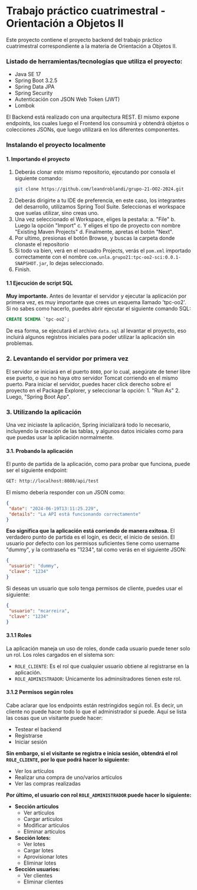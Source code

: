 # Trabajo práctico cuatrimestral - Orientación a Objetos II
Este proyecto contiene el proyecto backend del trabajo práctico cuatrimestral correspondiente a la materia de Orientación a Objetos II.
### Listado de herramientas/tecnologías que utiliza el proyecto:
- Java SE 17
- Spring Boot 3.2.5
- Spring Data JPA
- Spring Security
- Autenticación con JSON Web Token (JWT)
- Lombok

El Backend está realizado con una arquitectura REST. El mismo expone endpoints, los cuales luego el Frontend los consumirá y obtendrá objetos o colecciones JSONs, que luego utilizará en los diferentes componentes.

### Instalando el proyecto localmente
#### 1. Importando el proyecto
1. Deberás clonar este mismo repositorio, ejecutando por consola el siguiente comando:
    ```bash
    git clone https://github.com/leandroblandi/grupo-21-OO2-2024.git
    ```
2. Deberás dirigirte a tu IDE de preferencia, en este caso, los integrantes del desarrollo, utilizamos Spring Tool Suite. Seleccionas el workspace que suelas utilizar, sino creas uno. 
3. Una vez seleccionado el Workspace, eliges la pestaña:
    a. "File"
    b. Luego la opción "Import"
    c. Y eliges el tipo de proyecto con nombre "Existing Maven Projects"
    d. Finalmente, apretas el botón "Next".
4. Por ultimo, presionas el botón Browse, y buscas la carpeta donde clonaste el repositorio
5. Si todo va bien, verá en el recuadro Projects, verás el `pom.xml` importado correctamente con el nombre `com.unla.grupo21:tpc-oo2-sci:0.0.1-SNAPSHOT.jar`, lo dejas seleccionado.
6. Finish.

#### 1.1 Ejecución de script SQL
**Muy importante.** Antes de levantar el servidor y ejecutar la aplicación por primera vez, es muy importante que crees un esquema llamado 'tpc-oo2'. Si no sabes como hacerlo, puedes abrir ejecutar el siguiente comando SQL:
```sql
CREATE SCHEMA `tpc-oo2`;
```
De esa forma, se ejecutará el archivo `data.sql` al levantar el proyecto, eso incluirá algunos registros iniciales para poder utilizar la aplicación sin problemas.

### 2. Levantando el servidor por primera vez
El servidor se iniciará en el puerto `8080`, por lo cual, asegúrate de tener libre ese puerto, o que no haya otro servidor Tomcat corriendo en el mismo puerto.
Para iniciar el servidor, puedes hacer click derecho sobre el proyecto en el Package Explorer, y seleccionar la opción:
	1. "Run As"
    2. Luego, "Spring Boot App".

### 3. Utilizando la aplicación
Una vez iniciaste la aplicación, Spring inicializará todo lo necesario, incluyendo la creación de las tablas, y algunos datos iniciales como para que puedas usar la aplicación normalmente.

#### 3.1. Probando la aplicación
El punto de partida de la aplicación, como para probar que funciona, puede ser el siguiente endpoint:
```bash
GET: http://localhost:8080/api/test
```
El mismo debería responder con un JSON como:
``` json
{
 "date": "2024-06-19T13:11:25.229",
 "details": "La API está funcionando correctamente"
}
```
**Eso significa que la aplicación está corriendo de manera exitosa.** El verdadero punto de partida es el login, es decir, el inicio de sesión. El usuario por defecto con los permisos suficientes tiene como username "dummy", y la contraseña es "1234", tal como verás en el siguiente JSON:
``` json
{
 "usuario": "dummy",
 "clave": "1234"
}
```
Si deseas un usuario que solo tenga permisos de cliente, puedes usar el siguiente:
``` json
{
 "usuario": "mcarreira",
 "clave": "1234"
}
```

#### 3.1.1 Roles
La aplicación maneja un uso de roles, donde cada usuario puede tener solo un rol. Los roles cargados en el sistema son:
- `ROLE_CLIENTE`: Es el rol que cualquier usuario obtiene al registrarse en la aplicación.
- `ROLE_ADMINISTRADOR`: Unicamente los adminsitradores tienen este rol.

#### 3.1.2 Permisos según roles
Cabe aclarar que los endpoints están restringidos según rol. Es decir, un cliente no puede hacer todo lo que el administrador sí puede. Aquí se lista las cosas que un visitante puede hacer:
- Testear el backend
- Registrarse
- Iniciar sesión

**Sin embargo, si el visitante se registra e inicia sesión, obtendrá el rol `ROLE_CLIENTE`, por lo que podrá hacer lo siguiente:**
- Ver los artículos
- Realizar una compra de uno/varios artículos
- Ver las compras realizadas

**Por último, el usuario con rol `ROLE_ADMINISTRADOR` puede hacer lo siguiente:**
- **Sección artículos**
    - Ver artículos
    - Cargar artículos
    - Modificar artículos
    - Eliminar artículos
- **Sección lotes:**
    - Ver lotes
    - Cargar lotes
    - Aprovisionar lotes
    - Eliminar lotes
- **Sección usuarios:**
    - Ver clientes
    - Eliminar clientes
